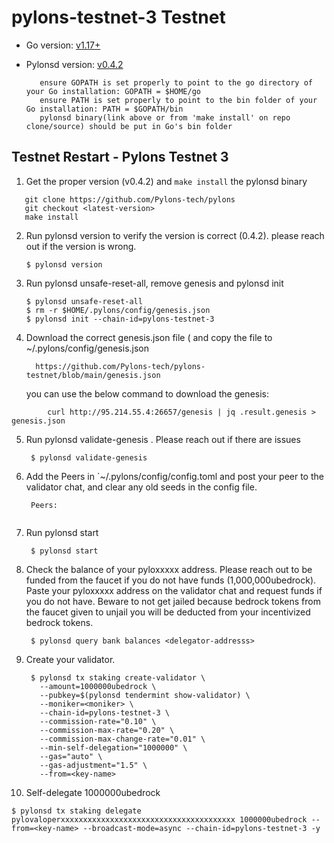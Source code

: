 # pylons-testnet-3 Testnet

- Go version: [v1.17+](https://golang.org/dl/)
- Pylonsd version: [v0.4.2](https://github.com/Pylons-tech/pylons/releases/tag/v0.4.2)

         ensure GOPATH is set properly to point to the go directory of your Go installation: GOPATH = $HOME/go
         ensure PATH is set properly to point to the bin folder of your Go installation: PATH = $GOPATH/bin
         pylonsd binary(link above or from 'make install' on repo clone/source) should be put in Go's bin folder

## Testnet Restart - Pylons Testnet 3

1. Get the proper version (v0.4.2) and `make install` the pylonsd binary
 ```shell
    git clone https://github.com/Pylons-tech/pylons
    git checkout <latest-version>
    make install
 ``` 
2. Run pylonsd version to verify the version is correct (0.4.2).  please reach out if the version is wrong.

   ```shell
   $ pylonsd version
   ``` 

3. Run pylonsd unsafe-reset-all, remove genesis and pylonsd init

   ```shell
   $ pylonsd unsafe-reset-all
   $ rm -r $HOME/.pylons/config/genesis.json
   $ pylonsd init --chain-id=pylons-testnet-3
   ```

4. Download the correct genesis.json file (  and copy the file to ~/.pylons/config/genesis.json

   ```shell
     https://github.com/Pylons-tech/pylons-testnet/blob/main/genesis.json
   ```
   you can use the below command to download the genesis:
 ```shell
         curl http://95.214.55.4:26657/genesis | jq .result.genesis > genesis.json 
 ```
   
5. Run pylonsd validate-genesis .  Please reach out if there are issues

   ```shell
    $ pylonsd validate-genesis

   ```
   
6. Add the Peers in `~/.pylons/config/config.toml and post your peer to the validator chat, and clear any old seeds in the config file.

   ```shell
    Peers: 
        

   ```

7. Run pylonsd start

   ```shell
    $ pylonsd start

   ```

8. Check the balance of your pyloxxxxx address. Please reach out to be funded from the faucet if you do not have funds (1,000,000ubedrock). Paste your pyloxxxxx address on the validator chat and request funds if you do not have. Beware to not get jailed because bedrock tokens from the faucet given to unjail you will be deducted from your incentivized bedrock tokens.

   ```shell
    $ pylonsd query bank balances <delegator-addresss>

   ```
   
9. Create your validator.

   ```shell
    $ pylonsd tx staking create-validator \
      --amount=1000000ubedrock \
      --pubkey=$(pylonsd tendermint show-validator) \
      --moniker=<moniker> \
      --chain-id=pylons-testnet-3 \
      --commission-rate="0.10" \
      --commission-max-rate="0.20" \
      --commission-max-change-rate="0.01" \
      --min-self-delegation="1000000" \
      --gas="auto" \
      --gas-adjustment="1.5" \
      --from=<key-name>

   ```
10. Self-delegate 1000000ubedrock 

   ```shell
   $ pylonsd tx staking delegate pylovaloperxxxxxxxxxxxxxxxxxxxxxxxxxxxxxxxxxxxxxxx 1000000ubedrock --from=<key-name> --broadcast-mode=async --chain-id=pylons-testnet-3 -y
   ```
 
